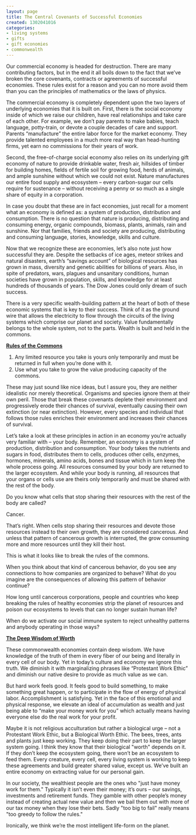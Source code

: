```yaml
---
layout: page
title: The Central Covenants of Successful Economies
created: 1302041016
categories:
- living systems
- gifts
- gift economies
- commonwealth
---
```

<div class="content clear-block"><p>Our commercial economy is headed for destruction. There are many contributing factors, but in the end it all boils down to the fact that we’ve broken the core covenants, contracts or agreements of successful economies. These rules exist for a reason and you can no more avoid them than you can the principles of mathematics or the laws of physics.</p><p>The commercial economy is completely dependent upon the two layers of underlying economies that it is built on. First, there is the social economy inside of which we raise our children, have real relationships and take care of each other. For example, we don’t pay parents to make babies, teach language, potty-train, or devote a couple decades of care and support. Parents “manufacture” the entire labor force for the market economy. They provide talented employees in a much more real way than head-hunting firms, yet earn no commissions for their years of work.<!--break--></p><p>Second, the free-of-charge social economy also relies on its underlying gift economy of nature to provide drinkable water, fresh air, hillsides of timber for building homes, fields of fertile soil for growing food, herds of animals, and ample sunshine without which we could not exist. Nature manufactures our entire food supply and ecosystem – every carbon-sugar our cells require for sustenance – without receiving a penny or so much as a single share of equity in a corporation.</p><p>In case you doubt that these are in fact economies, just recall for a moment what an economy is defined as: a system of production, distribution and consumption. There is no question that nature is producing, distributing and consuming energy, organic compounds, biomass, plants, animals, rain and sunshine. Nor that families, friends and society are producing, distributing and consuming language, stories, knowledge, skills and culture.</p><p>Now that we recognize these are economies, let’s also note just how successful they are. Despite the setbacks of ice ages, meteor strikes and natural disasters, earth’s “savings account” of biological resources has grown in mass, diversity and genetic abilities for billions of years. Also, in spite of predators, wars, plagues and unsanitary conditions, human societies have grown in population, skills, and knowledge for at least hundreds of thousands of years. The Dow Jones could only dream of such success.</p><p>There is a very specific wealth-building pattern at the heart of both of these economic systems that is key to their success. Think of it as the ground wire that allows the electricity to flow through the circuits of the living systems which comprise our planet and society. Value fundamentally belongs to the whole system, not to the parts. Wealth is built and held in the commons.</p><p><u><strong>Rules of the Commons</strong></u></p><ol><li>Any limited resource you take is yours only temporarily and must be returned in full when you’re done with it.</li><li>Use what you take to grow the value producing capacity of the commons.</li></ol><p>These may just sound like nice ideas, but I assure you, they are neither idealistic nor merely theoretical. Organisms and species ignore them at their own peril. Those that break these covenants deplete their environment and progressively erode their chances of survival, eventually causing their own extinction (or near extinction). However, every species and individual that follows those rules enriches their environment and increases their chances of survival.</p><p>Let’s take a look at these principles in action in an economy you’re actually very familiar with – your body. Remember, an economy is a system of production, distribution and consumption. Your body takes the nutrients and sugars in food, distributes them to cells, produces other cells, enzymes, hormones, minerals, amino acids, bones and tissue which in turn keep the whole process going. All resources consumed by your body are returned to the larger ecosystem. And while your body is running, all resources that your organs or cells use are theirs only temporarily and must be shared with the rest of the body.</p><p>Do you know what cells that stop sharing their resources with the rest of the body are called?</p><p>Cancer.</p><p>That’s right. When cells stop sharing their resources and devote those resources instead to their own growth, they are considered cancerous. And unless that pattern of cancerous growth is interrupted, the grow consuming more and more resources until they kill their host.</p><p>This is what it looks like to break the rules of the commons.</p><p>When you think about that kind of cancerous behavior, do you see any connections to how companies are organized to behave? What do you imagine are the consequences of allowing this pattern of behavior continue?</p><p>How long until cancerous corporations, people and countries who keep breaking the rules of healthy economies strip the planet of resources and poison our ecosystems to levels that can no longer sustain human life?</p><p>When do we activate our social immune system to reject unhealthy patterns and anybody operating in those ways?</p><p><u><strong>The Deep Wisdom of Worth</strong></u></p><p>These commonwealth economies contain deep wisdom. We have knowledge of the truth of them in every fiber of our being and literally in every cell of our body. Yet in today’s culture and economy we ignore this truth. We diminish it with marginalizing phrases like “Protestant Work Ethic” and diminish our native desire to provide as much value as we can.</p><p>But hard work feels good. It feels good to build something, to make something great happen, or to participate in the flow of energy of physical labor. Accomplishment is satisfying. Yet in the face of this emotional and physical response, we elevate an ideal of accumulation as wealth and just being able to “make your money work for you” which actually means having everyone else do the real work for your profit.</p><p>Maybe it is not religious acculturation but rather a biological urge – not a Protestant Work Ethic, but a Biological Worth Ethic. The bees, trees, ants and plants just keep working. They keep doing their part to keep the larger system going. I think they know that their biological "worth" depends on it. If they don’t keep the ecosystem going, there won’t be an ecosystem to feed them. Every creature, every cell, every living system is working to keep these agreements and build greater shared value, except us. We’ve built an entire economy on extracting value for our personal gain.</p><p>In our society, the wealthiest people are the ones who "just have money work for them." Typically it isn’t even their money; it’s ours – our savings, investments and retirement funds. They gamble with other people’s money instead of creating actual new value and then we bail them out with more of our tax money when they lose their bets. Sadly "too big to fail" really means "too greedy to follow the rules."</p><p>Ironically, we think we’re the most intelligent life-form on the planet.</p></div>
